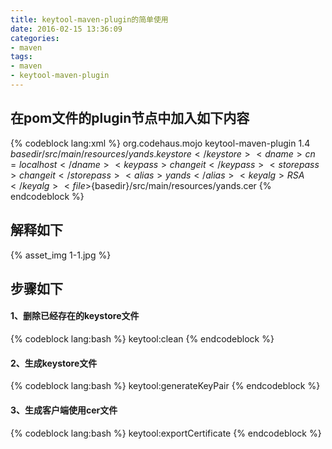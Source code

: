 ```yaml
---
title: keytool-maven-plugin的简单使用
date: 2016-02-15 13:36:09
categories: 
- maven
tags:
- maven
- keytool-maven-plugin
---
```

## 在pom文件的plugin节点中加入如下内容
{% codeblock lang:xml %}
<plugin>
	<groupId>org.codehaus.mojo</groupId>
	<artifactId>keytool-maven-plugin</artifactId>
	<version>1.4</version>
	<configuration>
		<keystore>${basedir}/src/main/resources/yands.keystore</keystore>
		<dname>cn=localhost</dname>
		<keypass>changeit</keypass>
		<storepass>changeit</storepass>
		<alias>yands</alias>
		<keyalg>RSA</keyalg>
		<file>${basedir}/src/main/resources/yands.cer</file>
	</configuration>
</plugin>
{% endcodeblock %}
## 解释如下
{% asset_img 1-1.jpg %}
## 步骤如下
#### 1、删除已经存在的keystore文件
{% codeblock lang:bash %}
keytool:clean
{% endcodeblock %}
#### 2、生成keystore文件
{% codeblock lang:bash %}
keytool:generateKeyPair
{% endcodeblock %}
#### 3、生成客户端使用cer文件
{% codeblock lang:bash %}
keytool:exportCertificate
{% endcodeblock %}

